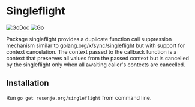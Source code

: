# Singleflight

[![GoDoc](https://godoc.org/resenje.org/singleflight?status.svg)](https://godoc.org/resenje.org/singleflight)
[![Go](https://github.com/janos/singleflight/workflows/Go/badge.svg)](https://github.com/janos/singleflight/actions?query=workflow%3AGo)

Package singleflight provides a duplicate function call suppression
mechanism similar to [golang.org/x/sync/singleflight](https://pkg.go.dev/golang.org/x/sync/singleflight) but with support
for context cancelation. The context passed to the callback function is a context that preserves all values
from the passed context but is cancelled by the singleflight only when all
awaiting caller's contexts are cancelled.

## Installation

Run `go get resenje.org/singleflight` from command line.